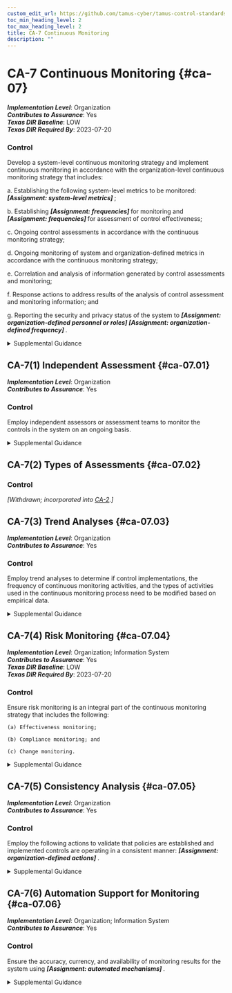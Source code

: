 ```yaml
---
custom_edit_url: https://github.com/tamus-cyber/tamus-control-standards/tree/main/content/tamus.edu/TAMUS_profile.yaml
toc_min_heading_level: 2
toc_max_heading_level: 2
title: CA-7 Continuous Monitoring
description: ""
---
```


# CA-7 Continuous Monitoring {#ca-07}

_**Implementation Level**_: Organization\
_**Contributes to Assurance**_: Yes\
_**Texas DIR Baseline**_: LOW\
_**Texas DIR Required By**_: 2023-07-20

### Control

Develop a system-level continuous monitoring strategy and implement continuous monitoring in accordance with the organization-level continuous monitoring strategy that includes:

a. Establishing the following system-level metrics to be monitored: <strong title="ca-07_odp.01"> <em>[Assignment: system-level metrics]</em> </strong>;

b. Establishing <strong title="ca-07_odp.02"> <em>[Assignment: frequencies]</em> </strong> for monitoring and <strong title="ca-07_odp.03"> <em>[Assignment: frequencies]</em> </strong> for assessment of control effectiveness;

c. Ongoing control assessments in accordance with the continuous monitoring strategy;

d. Ongoing monitoring of system and organization-defined metrics in accordance with the continuous monitoring strategy;

e. Correlation and analysis of information generated by control assessments and monitoring;

f. Response actions to address results of the analysis of control assessment and monitoring information; and

g. Reporting the security and privacy status of the system to <strong title="ca-7_prm_4"> <em>[Assignment: organization-defined personnel or roles]</em> </strong> <strong title="ca-7_prm_5"> <em>[Assignment: organization-defined frequency]</em> </strong>.


<details><summary>Supplemental Guidance</summary>Continuous monitoring at the system level facilitates ongoing awareness of the system security and privacy posture to support organizational risk management decisions. The terms "continuous" and "ongoing" imply that organizations assess and monitor their controls and risks at a frequency sufficient to support risk-based decisions. Different types of controls may require different monitoring frequencies. The results of continuous monitoring generate risk response actions by organizations. When monitoring the effectiveness of multiple controls that have been grouped into capabilities, a root-cause analysis may be needed to determine the specific control that has failed. Continuous monitoring programs allow organizations to maintain the authorizations of systems and common controls in highly dynamic environments of operation with changing mission and business needs, threats, vulnerabilities, and technologies. Having access to security and privacy information on a continuing basis through reports and dashboards gives organizational officials the ability to make effective and timely risk management decisions, including ongoing authorization decisions.<br/><br/>Automation supports more frequent updates to hardware, software, and firmware inventories, authorization packages, and other system information. Effectiveness is further enhanced when continuous monitoring outputs are formatted to provide information that is specific, measurable, actionable, relevant, and timely. Continuous monitoring activities are scaled in accordance with the security categories of systems. Monitoring requirements, including the need for specific monitoring, may be referenced in other controls and control enhancements, such as [AC-2g](#ac-2_smt.g), [AC-2(7)](/catalog/ac/ac-02#ac-02.07), [AC-2(12)(a)](#ac-2.12_smt.a), [AC-2(7)(b)](#ac-2.7_smt.b), [AC-2(7)(c)](#ac-2.7_smt.c), [AC-17(1)](/catalog/ac/ac-17#ac-17.01), [AT-4a](#at-4_smt.a), [AU-13](/catalog/au/au-13), [AU-13(1)](/catalog/au/au-13#au-13.01), [AU-13(2)](/catalog/au/au-13#au-13.02), [CM-3f](#cm-3_smt.f), [CM-6d](#cm-6_smt.d), [CM-11c](#cm-11_smt.c), [IR-5](/catalog/ir/ir-05), [MA-2b](#ma-2_smt.b), [MA-3a](#ma-3_smt.a), [MA-4a](#ma-4_smt.a), [PE-3d](#pe-3_smt.d), [PE-6](/catalog/pe/pe-06), [PE-14b](#pe-14_smt.b), [PE-16](/catalog/pe/pe-16), [PE-20](/catalog/pe/pe-20), [PM-6](/catalog/pm/pm-06), [PM-23](/catalog/pm/pm-23), [PM-31](/catalog/pm/pm-31), [PS-7e](#ps-7_smt.e), [SA-9c](#sa-9_smt.c), [SR-4](/catalog/sr/sr-04), [SC-5(3)(b)](#sc-5.3_smt.b), [SC-7a](#sc-7_smt.a), [SC-7(24)(b)](#sc-7.24_smt.b), [SC-18b](#sc-18_smt.b), [SC-43b](#sc-43_smt.b) , and [SI-4](/catalog/si/si-04).</details>


## CA-7(1) Independent Assessment {#ca-07.01}

_**Implementation Level**_: Organization\
_**Contributes to Assurance**_: Yes

### Control

Employ independent assessors or assessment teams to monitor the controls in the system on an ongoing basis.


<details><summary>Supplemental Guidance</summary>Organizations maximize the value of control assessments by requiring that assessments be conducted by assessors with appropriate levels of independence. The level of required independence is based on organizational continuous monitoring strategies. Assessor independence provides a degree of impartiality to the monitoring process. To achieve such impartiality, assessors do not create a mutual or conflicting interest with the organizations where the assessments are being conducted, assess their own work, act as management or employees of the organizations they are serving, or place themselves in advocacy positions for the organizations acquiring their services.</details>


## CA-7(2) Types of Assessments {#ca-07.02}

### Control

<em>[Withdrawn; incorporated into [CA-2](/catalog/ca/ca-02).]</em>



## CA-7(3) Trend Analyses {#ca-07.03}

_**Implementation Level**_: Organization\
_**Contributes to Assurance**_: Yes

### Control

Employ trend analyses to determine if control implementations, the frequency of continuous monitoring activities, and the types of activities used in the continuous monitoring process need to be modified based on empirical data.


<details><summary>Supplemental Guidance</summary>Trend analyses include examining recent threat information that addresses the types of threat events that have occurred in the organization or the Federal Government, success rates of certain types of attacks, emerging vulnerabilities in technologies, evolving social engineering techniques, the effectiveness of configuration settings, results from multiple control assessments, and findings from Inspectors General or auditors.</details>


## CA-7(4) Risk Monitoring {#ca-07.04}

_**Implementation Level**_: Organization; Information System\
_**Contributes to Assurance**_: Yes\
_**Texas DIR Baseline**_: LOW\
_**Texas DIR Required By**_: 2023-07-20

### Control

Ensure risk monitoring is an integral part of the continuous monitoring strategy that includes the following:

    (a) Effectiveness monitoring;

    (b) Compliance monitoring; and

    (c) Change monitoring.


<details><summary>Supplemental Guidance</summary>Risk monitoring is informed by the established organizational risk tolerance. Effectiveness monitoring determines the ongoing effectiveness of the implemented risk response measures. Compliance monitoring verifies that required risk response measures are implemented. It also verifies that security and privacy requirements are satisfied. Change monitoring identifies changes to organizational systems and environments of operation that may affect security and privacy risk.</details>


## CA-7(5) Consistency Analysis {#ca-07.05}

_**Implementation Level**_: Organization\
_**Contributes to Assurance**_: Yes

### Control

Employ the following actions to validate that policies are established and implemented controls are operating in a consistent manner: <strong title="ca-7.5_prm_1"> <em>[Assignment: organization-defined actions]</em> </strong>.


<details><summary>Supplemental Guidance</summary>Security and privacy controls are often added incrementally to a system. As a result, policies for selecting and implementing controls may be inconsistent, and the controls could fail to work together in a consistent or coordinated manner. At a minimum, the lack of consistency and coordination could mean that there are unacceptable security and privacy gaps in the system. At worst, it could mean that some of the controls implemented in one location or by one component are actually impeding the functionality of other controls (e.g., encrypting internal network traffic can impede monitoring). In other situations, failing to consistently monitor all implemented network protocols (e.g., a dual stack of IPv4 and IPv6) may create unintended vulnerabilities in the system that could be exploited by adversaries. It is important to validate—through testing, monitoring, and analysis—that the implemented controls are operating in a consistent, coordinated, non-interfering manner.</details>


## CA-7(6) Automation Support for Monitoring {#ca-07.06}

_**Implementation Level**_: Organization; Information System\
_**Contributes to Assurance**_: Yes

### Control

Ensure the accuracy, currency, and availability of monitoring results for the system using <strong title="ca-07.06_odp"> <em>[Assignment: automated mechanisms]</em> </strong>.


<details><summary>Supplemental Guidance</summary>Using automated tools for monitoring helps to maintain the accuracy, currency, and availability of monitoring information which in turns helps to increase the level of ongoing awareness of the system security and privacy posture in support of organizational risk management decisions.</details>
